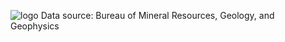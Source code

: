![logo](kundyz/well_finder/images/logo.png)
Data source: Bureau of Mineral Resources, Geology, and Geophysics
